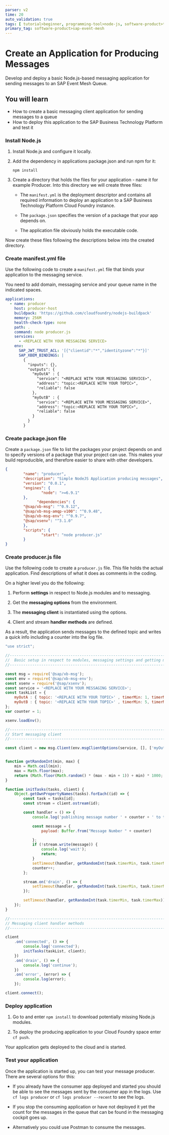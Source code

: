 ```yaml
---
parser: v2
time: 20
auto_validation: true
tags: [ tutorial>beginner, programming-tool>node-js, software-product>technology-platform>sap-business-technology-platform, tutorial>license]
primary_tag: software-product>sap-event-mesh
---
```



# Create an Application for Producing Messages
<!-- description --> Develop and deploy a basic Node.js-based messaging application for sending messages to an SAP Event Mesh Queue.

## You will learn
  - How to create a basic messaging client application for sending messages to a queue
  - How to deploy this application to the SAP Business Technology Platform and test it

### Install Node.js


1. Install Node.js and configure it locally.

2. Add the dependency in applications package.json and run npm for it:

    `npm install`

3. Create a directory that holds the files for your application - name it for example Producer. Into this directory we will create three files:

    - The `manifest.yml` is the deployment descriptor and contains all required information to deploy an application to a SAP Business Technology Platform Cloud Foundry instance.

    - The `package.json` specifies the version of a package that your app depends on.

    - The application file obviously holds the executable code.

Now create these files following the descriptions below into the created directory.


### Create manifest.yml file


Use the following code to create a  `manifest.yml` file that binds your application to the messaging service.

You need to add domain, messaging service and your queue name in the indicated spaces.

```YAML
applications:
  - name: producer
    host: producer-host
    buildpack: 'https://github.com/cloudfoundry/nodejs-buildpack'
    memory: 256M
    health-check-type: none
    path: .
    command: node producer.js
    services:
      - <REPLACE WITH YOUR MESSAGING SERVICE>
    env:
      SAP_JWT_TRUST_ACL: '[{"clientid":"*","identityzone":"*"}]'
      SAP_XBEM_BINDINGS: |
        {
          "inputs": {},
          "outputs": {
            "myOutA" : {
              "service": "<REPLACE WITH YOUR MESSAGING SERVICE>",
              "address": "topic:<REPLACE WITH YOUR TOPIC>",
              "reliable": false
            },
            "myOutB" : {
              "service": "<REPLACE WITH YOUR MESSAGING SERVICE>",
              "address": "topic:<REPLACE WITH YOUR TOPIC>",
              "reliable": false
            }
          }
        }

```


### Create package.json file


Create a `package.json` file to list the packages your project depends on and to specify versions of a package that your project can use. This makes your build reproducible, and therefore easier to share with other developers.

```JSON
{
        "name": "producer",
        "description": "Simple NodeJS Application producing messages",
        "version": "0.0.1",
        "engines": {
                "node": ">=6.9.1"
        },
              "dependencies": {
        "@sap/xb-msg": "^0.9.12",
        "@sap/xb-msg-amqp-v100": "^0.9.48",
        "@sap/xb-msg-env": "^0.9.7",
        "@sap/xsenv": "^3.1.0"
        },
        "scripts": {
                "start": "node producer.js"
        }
}
```



### Create producer.js file


Use the following code to create a `producer.js` file. This file holds the actual application. Find descriptions of what it does as comments in the coding.

On a higher level you do the following:

1. Perform **settings** in respect to Node.js modules and to messaging.

2. Get the **messaging options** from the environment.

3. The **messaging client** is instantiated using the options.

4. Client and stream **handler methods** are defined.

As a result, the application sends messages to the defined topic and writes a quick info including a counter into the log file.

```JavaScript
"use strict";

//------------------------------------------------------------------------------------------------------------------
//  Basic setup in respect to modules, messaging settings and getting messaging options
//------------------------------------------------------------------------------------------------------------------

const msg = require('@sap/xb-msg');
const env = require('@sap/xb-msg-env');
const xsenv = require('@sap/xsenv');
const service = '<REPLACE WITH YOUR MESSAGING SERVICE>';
const taskList = {
    myOutA : { topic: '<REPLACE WITH YOUR TOPIC>' , timerMin: 1, timerMax: 11 },
    myOutB : { topic: '<REPLACE WITH YOUR TOPIC>' , timerMin: 5, timerMax:  8 }
};
var counter = 1;

xsenv.loadEnv();

//------------------------------------------------------------------------------------------------------------------
// Start messaging client
//------------------------------------------------------------------------------------------------------------------

const client = new msg.Client(env.msgClientOptions(service, [], ['myOutA', 'myOutB']));


function getRandomInt(min, max) {
    min = Math.ceil(min);
    max = Math.floor(max);
    return (Math.floor(Math.random() * (max - min + 1)) + min) * 1000;
}

function initTasks(tasks, client) {
    Object.getOwnPropertyNames(tasks).forEach((id) => {
        const task = tasks[id];
        const stream = client.ostream(id);

        const handler = () => {
            console.log('publishing message number ' + counter + ' to topic ' + task.topic);

            const message = {
                payload: Buffer.from("Message Number " + counter)

            };
            if (!stream.write(message)) {
                console.log('wait');
                return;
            }
            setTimeout(handler, getRandomInt(task.timerMin, task.timerMax));
            counter++;
        };

        stream.on('drain', () => {
            setTimeout(handler, getRandomInt(task.timerMin, task.timerMax));
        });

        setTimeout(handler, getRandomInt(task.timerMin, task.timerMax));
    });
}

//------------------------------------------------------------------------------------------------------------------
// Messaging client handler methods
//------------------------------------------------------------------------------------------------------------------

client
    .on('connected', () => {
        console.log('connected');
        initTasks(taskList, client);
    })
    .on('drain', () => {
        console.log('continue');
    })
    .on('error', (error) => {
        console.log(error);
    });

client.connect();
```



### Deploy application


1.	Go to <filepath directory to manifest.yml> and enter `npm install` to download potentially missing Node.js modules.

2.	To deploy the producing application to your Cloud Foundry space enter `cf push`.

Your application gets deployed to the cloud and is started.


### Test your application


Once the application is started up, you can test your message producer. There are several options for this:

- If you already have the consumer app deployed and started you should be able to see the messages sent by the consumer app in the logs. Use  `cf logs producer` or `cf logs producer --recent`  to see the logs.

- If you stop the consuming application or have not deployed it yet the count for the messages in the queue that can be found in the messaging cockpit goes up.

- Alternatively you could use Postman to consume the messages.


